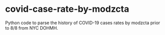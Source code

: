 # covid-case-rate-by-modzcta
Python code to parse the history of COVID-19 cases rates by modzcta prior to 8/8 from NYC DOHMH.
